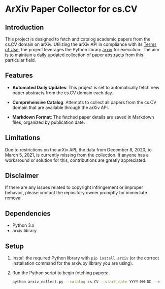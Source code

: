 # ArXiv Paper Collector for cs.CV

## Introduction

This project is designed to fetch and catalog academic papers from the cs.CV domain on arXiv. Utilizing the arXiv API in compliance with its [Terms of Use](https://info.arxiv.org/help/api/tou.html), the project leverages the Python library [arxiv](https://github.com/lukasschwab/arxiv.py) for execution. The aim is to maintain a daily updated collection of paper abstracts from this particular field.

## Features

- **Automated Daily Updates**: This project is set to automatically fetch new paper abstracts from the cs.CV domain each day.
  
- **Comprehensive Catalog**: Attempts to collect all papers from the cs.CV domain that are available through the arXiv API.

- **Markdown Format**: The fetched paper details are saved in Markdown files, organized by publication date.

## Limitations

Due to restrictions on the arXiv API, the data from December 8, 2020, to March 5, 2021, is currently missing from the collection. If anyone has a workaround or solution for this, contributions are greatly appreciated.

## Disclaimer

If there are any issues related to copyright infringement or improper behavior, please contact the repository owner promptly for immediate removal.

## Dependencies

- Python 3.x
- arxiv library

## Setup

1. Install the required Python library with `pip install arxiv` (or the correct installation command for the arxiv.py library you are using).

2. Run the Python script to begin fetching papers:
   ```bash
   python arxiv_collect.py --catalog cs.CV --start_date YYYY-MM-DD --end_date YYYY-MM-DD --order desending
